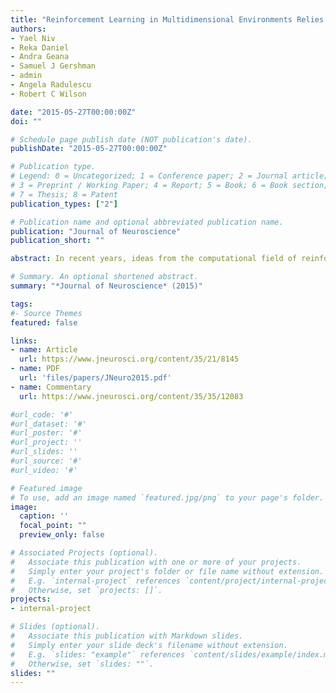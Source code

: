 ```yaml
---
title: "Reinforcement Learning in Multidimensional Environments Relies on Attention Mechanisms"
authors: 
- Yael Niv
- Reka Daniel
- Andra Geana 
- Samuel J Gershman
- admin
- Angela Radulescu
- Robert C Wilson

date: "2015-05-27T00:00:00Z"
doi: ""

# Schedule page publish date (NOT publication's date).
publishDate: "2015-05-27T00:00:00Z"

# Publication type.
# Legend: 0 = Uncategorized; 1 = Conference paper; 2 = Journal article;
# 3 = Preprint / Working Paper; 4 = Report; 5 = Book; 6 = Book section;
# 7 = Thesis; 8 = Patent
publication_types: ["2"]

# Publication name and optional abbreviated publication name.
publication: "Journal of Neuroscience"
publication_short: ""

abstract: In recent years, ideas from the computational field of reinforcement learning have revolutionized the study of learning in the brain, famously providing new, precise theories of how dopamine affects learning in the basal ganglia. However, reinforcement learning algorithms are notorious for not scaling well to multidimensional environments, as is required for real-world learning. We hypothesized that the brain naturally reduces the dimensionality of real-world problems to only those dimensions that are relevant to predicting reward, and conducted an experiment to assess by what algorithms and with what neural mechanisms this “representation learning” process is realized in humans. Our results suggest that a bilateral attentional control network comprising the intraparietal sulcus, precuneus, and dorsolateral prefrontal cortex is involved in selecting what dimensions are relevant to the task at hand, effectively updating the task representation through trial and error. In this way, cortical attention mechanisms interact with learning in the basal ganglia to solve the “curse of dimensionality” in reinforcement learning.

# Summary. An optional shortened abstract.
summary: "*Journal of Neuroscience* (2015)"

tags:
#- Source Themes
featured: false

links:
- name: Article 
  url: https://www.jneurosci.org/content/35/21/8145
- name: PDF
  url: 'files/papers/JNeuro2015.pdf'
- name: Commentary
  url: https://www.jneurosci.org/content/35/35/12083

#url_code: '#'
#url_dataset: '#'
#url_poster: '#'
#url_project: ''
#url_slides: ''
#url_source: '#'
#url_video: '#'

# Featured image
# To use, add an image named `featured.jpg/png` to your page's folder. 
image:
  caption: ''
  focal_point: ""
  preview_only: false

# Associated Projects (optional).
#   Associate this publication with one or more of your projects.
#   Simply enter your project's folder or file name without extension.
#   E.g. `internal-project` references `content/project/internal-project/index.md`.
#   Otherwise, set `projects: []`.
projects:
- internal-project

# Slides (optional).
#   Associate this publication with Markdown slides.
#   Simply enter your slide deck's filename without extension.
#   E.g. `slides: "example"` references `content/slides/example/index.md`.
#   Otherwise, set `slides: ""`.
slides: ""
---
```


